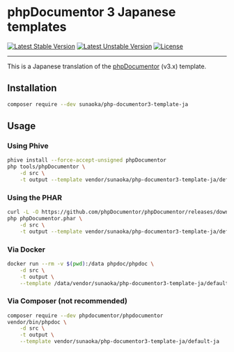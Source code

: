 # phpDocumentor 3 Japanese templates

[![Latest Stable Version](https://poser.pugx.org/sunaoka/php-documentor3-template-ja/v/stable)](https://packagist.org/packages/sunaoka/php-documentor3-template-ja)
[![Latest Unstable Version](https://poser.pugx.org/sunaoka/php-documentor3-template-ja/v/unstable)](//packagist.org/packages/sunaoka/php-documentor3-template-ja)
[![License](https://poser.pugx.org/sunaoka/php-documentor3-template-ja/license)](https://packagist.org/packages/sunaoka/php-documentor3-template-ja)

---

This is a Japanese translation of the [phpDocumentor](https://github.com/phpDocumentor/phpDocumentor) (v3.x) template.

## Installation

```bash
composer require --dev sunaoka/php-documentor3-template-ja
```

## Usage

### Using Phive

```bash
phive install --force-accept-unsigned phpDocumentor
php tools/phpDocumentor \
    -d src \
    -t output --template vendor/sunaoka/php-documentor3-template-ja/default-ja
```

### Using the PHAR

```bash
curl -L -O https://github.com/phpDocumentor/phpDocumentor/releases/download/v3.1.0/phpDocumentor.phar
php phpDocumentor.phar \
    -d src \
    -t output --template vendor/sunaoka/php-documentor3-template-ja/default-ja
```

### Via Docker

```bash
docker run --rm -v $(pwd):/data phpdoc/phpdoc \
    -d src \
    -t output \
    --template /data/vendor/sunaoka/php-documentor3-template-ja/default-ja
```

### Via Composer (not recommended)

```bash
composer require --dev phpdocumentor/phpdocumentor
vendor/bin/phpdoc \
    -d src \
    -t output \
    --template vendor/sunaoka/php-documentor3-template-ja/default-ja
```
